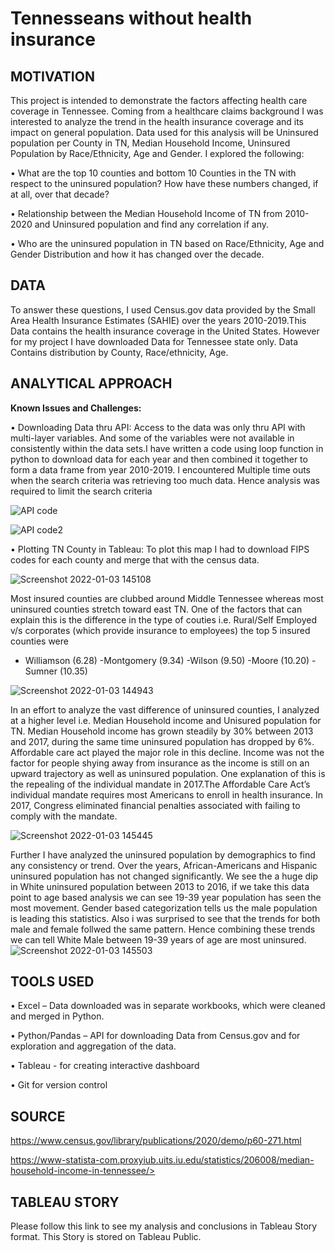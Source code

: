 # Tennesseans without health insurance
## MOTIVATION

This project is intended to demonstrate the factors affecting health care coverage in Tennessee. Coming from a healthcare claims background I was interested to analyze the trend in the health insurance coverage and its impact on general population. Data used for this analysis will be Uninsured population per County in TN, Median Household Income, Uninsured Population by Race/Ethnicity, Age and Gender.  I explored the following:

•	What are the top 10 counties and bottom 10 Counties in the TN with respect to the uninsured population? How have these numbers changed, if at all, over that decade?

•	Relationship between the Median Household Income of TN from 2010-2020 and Uninsured population and find any correlation if any.

•	Who are the uninsured population in TN based on Race/Ethnicity, Age and Gender Distribution and how it has changed over the decade.


## DATA

To answer these questions, I used Census.gov data provided by the Small Area Health Insurance Estimates (SAHIE) over the years 2010-2019.This Data contains the health insurance coverage in the United States. However for my project I have downloaded Data for Tennessee state only. Data Contains distribution by County, Race/ethnicity, Age.



## ANALYTICAL APPROACH

<b>Known  Issues and Challenges:</b>

•	Downloading Data thru API: Access to the data was only thru API with multi-layer variables. And some of the variables were not available in consistently within the data sets.I have written a code using loop function in python to download data for each year and then combined it together to form a data frame from year 2010-2019. I encountered Multiple time outs when the search criteria was retrieving too much data. Hence analysis was required to limit the search criteria

![API code](https://user-images.githubusercontent.com/90284853/147978642-db0e36cf-00fe-4dd3-8b54-0cc2e1927e3c.jpeg)


![API code2](https://user-images.githubusercontent.com/90284853/147978742-f2176124-3bab-4faf-8175-5801aaf2b80c.jpeg)

•	Plotting TN County in Tableau: To plot this map I had to download FIPS codes for each county and merge that with the census data.


![Screenshot 2022-01-03 145108](https://user-images.githubusercontent.com/90284853/147979084-a415da00-1a13-40d9-81ce-1f08286ad837.png)

Most insured counties are clubbed around Middle Tennessee whereas most uninsured counties stretch toward east TN. 
	One of the factors that can explain this is the difference in the type of couties i.e. Rural/Self Employed v/s corporates (which provide insurance to employees)
  the top 5 insured counties were 

- Williamson (6.28)
-Montgomery (9.34)
-Wilson (9.50)
-Moore (10.20)
-Sumner (10.35)


![Screenshot 2022-01-03 144943](https://user-images.githubusercontent.com/90284853/147979044-4ff2d578-482a-4666-b167-0f0b6e8c0754.png)

In an effort to analyze the vast difference of uninsured counties, I analyzed at a higher level i.e. Median Household income and Unisured population 	for TN.
 Median Household income has grown steadily by 30% between 2013 and 2017, during the same time uninsured population has dropped by 6%. 
	Affordable care act played the major role in this decline.
	Income was not the factor for people shying away from insurance as the income is still on an upward trajectory as well as uninsured population. 
	One explanation of this is the repealing of the individual mandate in 2017.The Affordable Care Act’s individual mandate requires most Americans to enroll in health insurance. In 2017, Congress eliminated financial penalties associated with failing to comply with the mandate.

![Screenshot 2022-01-03 145445](https://user-images.githubusercontent.com/90284853/147979471-fbf92179-3e9b-427c-b9bb-908c4bb757a2.png)

Further I have analyzed the uninsured population by demographics to find any consistency or trend. 
	Over the years, African-Americans and Hispanic uninsured population has not changed significantly. 
	We see the a huge dip in White uninsured population between 2013 to 2016, 
		if we take this data point to age based analysis we can see 19-39 year population has seen the most movement. 
	Gender based categorization tells us the male population is leading this statistics. Also i was surprised to see that the trends for both male and female follwed the same pattern.
	Hence combining these trends we can tell White Male between 19-39 years of age are most uninsured.
![Screenshot 2022-01-03 145503](https://user-images.githubusercontent.com/90284853/147979521-6750faf2-4786-4adc-a1b9-4a570506bb80.png)


## TOOLS USED

•	Excel – Data downloaded was in separate workbooks, which were cleaned and merged in Python.

•	Python/Pandas – API for downloading Data from Census.gov and for exploration and aggregation of the data.

•	Tableau - for creating interactive dashboard

•	Git for version control


## SOURCE

https://www.census.gov/library/publications/2020/demo/p60-271.html

https://www-statista-com.proxyiub.uits.iu.edu/statistics/206008/median-household-income-in-tennessee/>


## TABLEAU STORY
Please follow this link to see my analysis and conclusions in Tableau Story format. This Story is stored on Tableau Public. 
